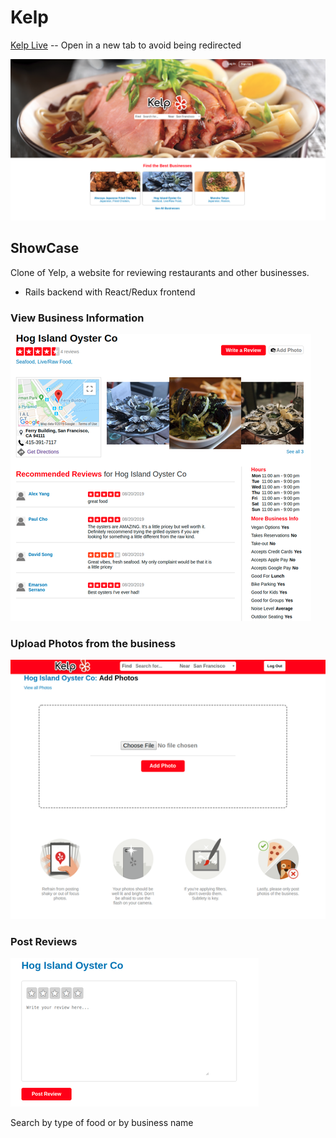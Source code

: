 # Kelp

[Kelp Live](https://kelpp.herokuapp.com/#/) -- Open in a new tab to avoid being redirected

<img src="./public/homepage_screenshot.png" />

## ShowCase

Clone of Yelp, a website for reviewing restaurants and other businesses.

* Rails backend with React/Redux frontend

### View Business Information

![business show](./public/business_show_sc.png)

### Upload Photos from the business

![business show](./public/phto_upload_sc.png)

### Post Reviews

![business show](./public/review_form_sc.png)

Search by type of food or by business name